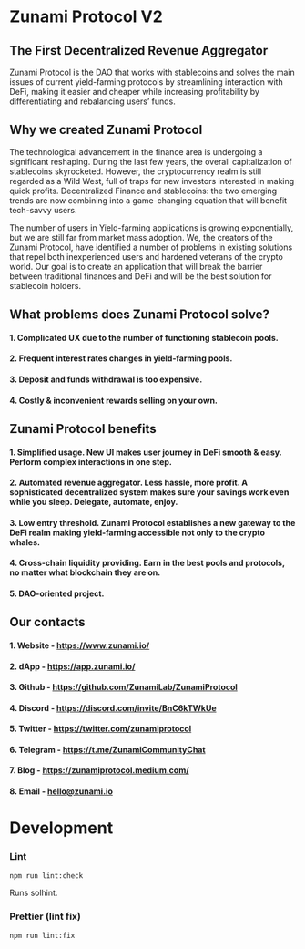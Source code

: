 # Zunami Protocol V2

## The First Decentralized Revenue Aggregator

Zunami Protocol is the DAO that works with stablecoins and solves the main issues of current yield-farming protocols by streamlining interaction with DeFi, making it easier and cheaper while increasing profitability by differentiating and rebalancing users’ funds.

## Why we created Zunami Protocol

The technological advancement in the finance area is undergoing a significant reshaping. During the last few years, the overall capitalization of stablecoins skyrocketed. However, the cryptocurrency realm is still regarded as a Wild West, full of traps for new investors interested in making quick profits. Decentralized Finance and stablecoins: the two emerging trends are now combining into a game-changing equation that will benefit tech-savvy users.

The number of users in Yield-farming applications is growing exponentially, but we are still far from market mass adoption. We, the creators of the Zunami Protocol, have identified a number of problems in existing solutions that repel both inexperienced users and hardened veterans of the crypto world. Our goal is to create an application that will break the barrier between traditional finances and DeFi and will be the best solution for stablecoin holders.

## What problems does Zunami Protocol solve?

#### 1. Complicated UX due to the number of functioning stablecoin pools.

#### 2. Frequent interest rates changes in yield-farming pools.

#### 3. Deposit and funds withdrawal is too expensive.

#### 4. Costly & inconvenient rewards selling on your own.

## Zunami Protocol benefits

#### 1. Simplified usage. New UI makes user journey in DeFi smooth & easy. Perform complex interactions in one step.

#### 2. Automated revenue aggregator. Less hassle, more profit. A sophisticated decentralized system makes sure your savings work even while you sleep. Delegate, automate, enjoy.

#### 3. Low entry threshold. Zunami Protocol establishes a new gateway to the DeFi realm making yield-farming accessible not only to the crypto whales.

#### 4. Cross-chain liquidity providing. Earn in the best pools and protocols, no matter what blockchain they are on.

#### 5. DAO-oriented project.

## Our contacts

#### 1. Website - https://www.zunami.io/

#### 2. dApp - https://app.zunami.io/

#### 3. Github - https://github.com/ZunamiLab/ZunamiProtocol

#### 4. Discord - https://discord.com/invite/BnC6kTWkUe

#### 5. Twitter - https://twitter.com/zunamiprotocol

#### 6. Telegram - https://t.me/ZunamiCommunityChat

#### 7. Blog - https://zunamiprotocol.medium.com/

#### 8. Email - hello@zunami.io


# Development

### **Lint**

```bash
npm run lint:check
```

Runs solhint.
<br/>

### **Prettier (lint fix)**

```bash
npm run lint:fix
```
